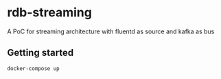# rdb-streaming

A PoC for streaming architecture with fluentd as source and kafka as bus

## Getting started

```bash
docker-compose up
```
